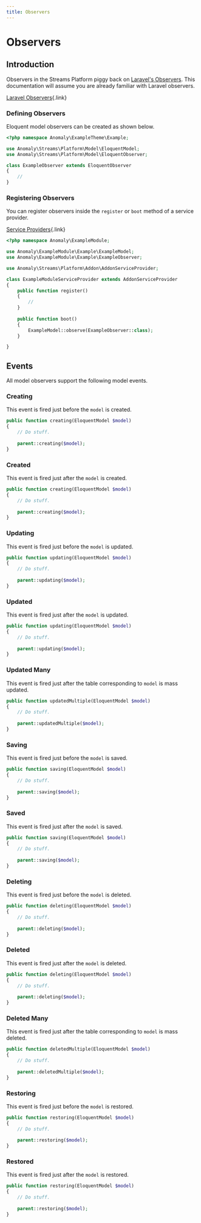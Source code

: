 ```yaml
---
title: Observers
---
```


# Observers

<div class="documentation__toc"></div>

## Introduction

Observers in the Streams Platform piggy back on [Laravel's Observers](https://laravel.com/docs/eloquent#observers). This documentation will assume you are already familiar with Laravel observers.

[Laravel Observers](https://laravel.com/docs/eloquent#observers){.link}

### Defining Observers

Eloquent model observers can be created as shown below.

```php
<?php namespace Anomaly\ExampleTheme\Example;

use Anomaly\Streams\Platform\Model\EloquentModel;
use Anomaly\Streams\Platform\Model\EloquentObserver;

class ExampleObserver extends EloquentObserver
{
    //
}
```
  
### Registering Observers

You can register observers inside the `register` or `boot` method of a service provider.

[Service Providers](../the-basics/service-providers){.link}

```php
<?php namespace Anomaly\ExampleModule;

use Anomaly\ExampleModule\Example\ExampleModel;
use Anomaly\ExampleModule\Example\ExampleObserver;

use Anomaly\Streams\Platform\Addon\AddonServiceProvider;

class ExampleModuleServiceProvider extends AddonServiceProvider
{
    public function register()
    {
        //
    }
    
    public function boot()
    {
        ExampleModel::observe(ExampleObserver::class);
    }

}
```

## Events

All model observers support the following model events. 

### Creating

This event is fired just before the `model` is created.
 
```php
public function creating(EloquentModel $model)
{
    // Do stuff.
    
    parent::creating($model);
}
```

### Created

This event is fired just after the `model` is created.
 
```php
public function creating(EloquentModel $model)
{
    // Do stuff.
    
    parent::creating($model);
}
```

### Updating

This event is fired just before the `model` is updated.
 
```php
public function updating(EloquentModel $model)
{
    // Do stuff.
    
    parent::updating($model);
}
```

### Updated

This event is fired just after the `model` is updated.
 
```php
public function updating(EloquentModel $model)
{
    // Do stuff.
    
    parent::updating($model);
}
```

### Updated Many

This event is fired just after the table corresponding to `model` is mass updated.
 
```php
public function updatedMultiple(EloquentModel $model)
{
    // Do stuff.
    
    parent::updatedMultiple($model);
}
```

### Saving

This event is fired just before the `model` is saved.
 
```php
public function saving(EloquentModel $model)
{
    // Do stuff.
    
    parent::saving($model);
}
```

### Saved

This event is fired just after the `model` is saved.
 
```php
public function saving(EloquentModel $model)
{
    // Do stuff.
    
    parent::saving($model);
}
```

### Deleting

This event is fired just before the `model` is deleted.
 
```php
public function deleting(EloquentModel $model)
{
    // Do stuff.
    
    parent::deleting($model);
}
```

### Deleted

This event is fired just after the `model` is deleted.
 
```php
public function deleting(EloquentModel $model)
{
    // Do stuff.
    
    parent::deleting($model);
}
```

### Deleted Many

This event is fired just after the table corresponding to `model` is mass deleted.
 
```php
public function deletedMultiple(EloquentModel $model)
{
    // Do stuff.
    
    parent::deletedMultiple($model);
}
```

### Restoring

This event is fired just before the `model` is restored.
 
```php
public function restoring(EloquentModel $model)
{
    // Do stuff.
    
    parent::restoring($model);
}
```

### Restored

This event is fired just after the `model` is restored.
 
```php
public function restoring(EloquentModel $model)
{
    // Do stuff.
    
    parent::restoring($model);
}
```
